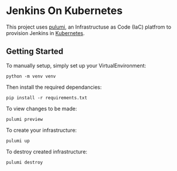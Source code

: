# Jenkins On Kubernetes

This project uses [pulumi](https://www.pulumi.com/), an Infrastructuse as Code (IaC) platfrom to provision Jenkins in [Kubernetes](https://kubernetes.io).

## Getting Started

To manually setup, simply set up your VirtualEnvironment: 

`python -m venv venv`

Then install the required dependancies:

`pip install -r requirements.txt`

To view changes to be made:

`pulumi preview`

To create your infrastructure:

`pulumi up`

To destroy created infrastructure:

`pulumi destroy`

